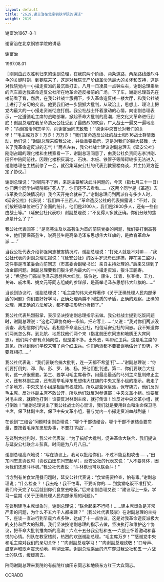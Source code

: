 ```yaml
---
layout: default
title: "2619.谢富治在北京钢铁学院的讲话"
weight: 2619
---
```


谢富治1967-8-1

谢富治在北京钢铁学院的讲话

谢富治

1967.08.01

〖刚刚由武汉胜利归来的谢副总理，在我院两个阶级、两条道路、两条路线激烈斗争的关键时刻，到钢院来了，这是对我院无产阶级革命派最大的关怀和支持，这是对我院党内一小撮走资派的最沉重打击。八月一日凌晨一点钟左右，谢副总理乘坐的汽车直达我革命造反公社所在地革命造反楼前的广场。下了车，谢副总理首先在楼前看了看，然后，在我公社战士簇拥下，步入革命造反楼一楼大厅，和我公社战士进行了亲切的交谈。他要我们进一步狠抓大批判，从政治上，思想上、理论上把党内最大的一小撮走资派彻底打倒。我公社战士怀着激动的心情，向谢副总理表示，一定遵循毛主席的战略部署，掀起革命大批判的高潮，把文化大革命进行到底！谢副总理在我革命造反公社受到了最热烈的欢迎，广大战士一遍又一遍地高呼：“向谢富治同志学习，向谢富治同志致敬！”“感谢中央首长对我们的关怀！”“毛主席万岁！万岁！万万岁！”我们革命造反公社的战士和5.16战士群情激动，他们说：“谢副总理来临我公社，并做重要指示，这是对我们的巨大鼓舞，大长了我革命造反派的志气！”两点左右，我公社战士建议谢副总理去《延安公社》刚刚占踞的理化楼和主楼察看一下，谢副总理同意了，由我公社负责同志李洪刚、田怀中陪同前往。因理化楼积灰满地、石块、木板、铁管子等障碍较多无法进入。谢副总理在主楼前停了一会，就召集延安公社的代表到教室楼商谈，并主持双方签定了协议。〗

谢副总理说：“对钢院不了解，来是主要解决武斗问题的，今天（指七月三十一日）你们两个同学讲钢院都打死人了，你们还不去看看……（这两个同学是《革造》去市革委会反映情况的）我今天开完会就来了。”谢副总理问到两派各有多少人时，《延安公社》代表说：“我们四千三百人。”革命造反公社的代表揭露说：“不对，我们按班级单位进行了全面的统计，他们是3100人，我们是2800多人，还有一些自由战士等。”（延安公社代表吵）谢副总理说；“不见得人多就正确。你们分歧的焦点是什么了？”

我公社代表回答：“是高芸生及以高芸生为首的前院党委的问题，我们要打倒高芸生，他们要保高芸生，说高芸生是高举毛泽东思想伟大红旗的，是教育革命左派……”

当我公社代表介绍郭强同志被害情况时，谢副总理说：“打死人就是不对嘛……”我公社代表向谢副总理汇报说：“《延安公社》的凶手罗思玲已逮捕，押在第二监狱，这件事是市革委会向前同志（市革委会副秘书长）亲自主持处理的。”后来又谈到了冶金部问题。谢副总理要我们狠斗党内最大的一小撮走资派，狠斗王鹏寿。说：“希望你们高举毛泽东思想伟大红旗。陈伯达、康生、江青、张春桥、王力、关锋、戚木禹、姚文元等同志组成的参谋部，是高举毛泽东思想伟大红旗的……”

当谈到协议时，谢副总理说：“毛主席的伟大光辉著作《关于正确处理人民内部矛盾的问题》你们要好好学习，正确处理两类不同性质的矛盾，正确的观察，正确的处理，用正确的方法解决，都不要把形势分析错了。”

我公社代表热烈鼓掌，表示坚决按谢副总理指示去做。我公社战士提到吃饭问题时，谢副总理说：“这也可算协商的一条嘛，把它写上……”又说：“我对你们两派没调查、我相信你们的话。我相信革命造反公社，相信延安公社的同志。我不知道你们两派怎么样。到北航、地质找他们两个来（指北航田东同志和地质王大宾同志）。他们两个都有点倾向性，但是差不多。出外去，叫带红卫兵，这是毛主席的意见。所以到你们学校来带了两个红卫兵。你们两派都不要错误地估计了形势，不要互相打……”

我公社代表说：“我们要联合搞大批判，连一天都不希望‘打’……”谢副总理说：“你们要打倒刘、邓、陶、彭、罗、陆、杨，把他们批判透。第二、你们要联合大批判，这一点很重要。第三、要学习毛主席著作，用最高最活的马列主义批判修正主义，还有林副主席，还有高举毛泽东思想伟大红旗的中央文革小组的指示。我走了许多地方，中央文革小组是相当有权威的。所以那些保皇派，保守势力，他们反对毛主席、反对林副主席不敢公开，所以他们就反对参谋部：中央文革小组。谁要反对毛主席，就把他打倒！谁要反对林副主席，就打倒谁！谁反对中央文革小组，就打倒谁！”谢副总理说出了我公社战士的心里话，我们就是要用鲜血和生命保卫毛主席，保卫林副主席，保卫中央文革小组，誓与党内一小撮走资派血战到底！

在谈到“三结合”问题时谢副总理说：“哪个干部该结合，哪个干部不该结合要商量，要按着毛泽东思想办事，不要打‘内战’……”

在谈到大批判时，我公社代表说：“为了搞好大批判，促进革命大联合，我们提议与延安公社联合斗彭真，时间是为八月八日。”

谢副总理高兴地说：“写在协议上，我可以批给你们，不过不能互相攻击……。”田东同志念协议时（协议由田东同志起草），延安公社的代表又说：“人不要具体，因为我们还想斗林枫。”我公社代表说：“斗林枫也可以联会斗！”

当念到有关食堂用餐问题时，延安公社代表说：“食堂需要检查，怕有毒。”谢副总理说；“什么检查？！我去吃！我不怕毒，不要听你的……到食堂吃饭不准打架，我们今天完了以后就到你们食堂去吃饭。”后来谢副总理又说：“建议写上一条，学习一星期《关于正确处理人民内部矛盾的问题》。”

在谈到建毛主席塑象时，谢副总理说：“联合起来不行吗！……建主席塑象是非常严肃的问题，为什么不五六千人都来建？”（我公社代表鼓掌）在谢副总理的主持下，座谈一直进行到早晨六点多钟，达成了十一点协议。这是对我革命造反派极大的支持和巨大的鼓舞。我们坚决按谢副总理的指示去做，坚决执行和维护这个协议，把革命大批判推向新的高潮！六点十五分我公社和五·一六战士怀着激动和喜悦的心情。列队在教室楼前，热烈的欢送谢副总理。“毛主席万岁！”“感谢党中央和毛主席对我们的亲切关怀！”“向谢副总理学习！”“向谢副总理致敬！”口号声、鼓掌声和歌声震天动地，响彻云霄。谢副总理乘坐的汽车穿过我公社和五·一六战士的队伍，缓缓离去。

陪同谢副总理来我院的有航院红旗田东同志和地质东方红王大宾同志。

CCRADB

